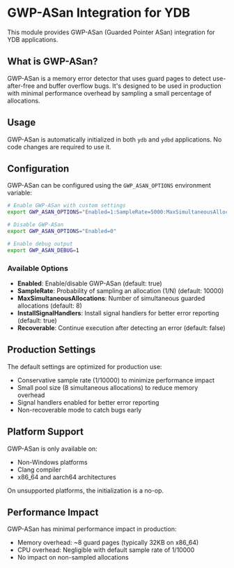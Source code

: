 # GWP-ASan Integration for YDB

This module provides GWP-ASan (Guarded Pointer ASan) integration for YDB applications.

## What is GWP-ASan?

GWP-ASan is a memory error detector that uses guard pages to detect use-after-free and buffer overflow bugs. It's designed to be used in production with minimal performance overhead by sampling a small percentage of allocations.

## Usage

GWP-ASan is automatically initialized in both `ydb` and `ydbd` applications. No code changes are required to use it.

## Configuration

GWP-ASan can be configured using the `GWP_ASAN_OPTIONS` environment variable:

```bash
# Enable GWP-ASan with custom settings
export GWP_ASAN_OPTIONS="Enabled=1:SampleRate=5000:MaxSimultaneousAllocations=16"

# Disable GWP-ASan
export GWP_ASAN_OPTIONS="Enabled=0"

# Enable debug output
export GWP_ASAN_DEBUG=1
```

### Available Options

- **Enabled**: Enable/disable GWP-ASan (default: true)
- **SampleRate**: Probability of sampling an allocation (1/N) (default: 10000)
- **MaxSimultaneousAllocations**: Number of simultaneous guarded allocations (default: 8)
- **InstallSignalHandlers**: Install signal handlers for better error reporting (default: true)
- **Recoverable**: Continue execution after detecting an error (default: false)

## Production Settings

The default settings are optimized for production use:
- Conservative sample rate (1/10000) to minimize performance impact
- Small pool size (8 simultaneous allocations) to reduce memory overhead
- Signal handlers enabled for better error reporting
- Non-recoverable mode to catch bugs early

## Platform Support

GWP-ASan is only available on:
- Non-Windows platforms
- Clang compiler
- x86_64 and aarch64 architectures

On unsupported platforms, the initialization is a no-op.

## Performance Impact

GWP-ASan has minimal performance impact in production:
- Memory overhead: ~8 guard pages (typically 32KB on x86_64)
- CPU overhead: Negligible with default sample rate of 1/10000
- No impact on non-sampled allocations
